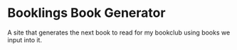 # Booklings Book Generator
A site that generates the next book to read for my bookclub using books we input into it.

